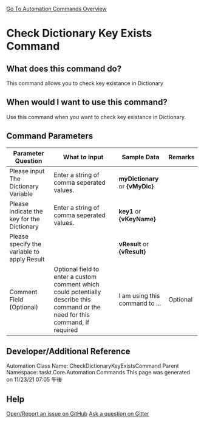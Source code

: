 <!--TITLE: Check Dictionary Key Exists Command -->
<!-- SUBTITLE: a command in the Dictionary Commands group. -->
[Go To Automation Commands Overview](/automation-commands.md)


# Check Dictionary Key Exists Command


## What does this command do?
This command allows you to check key existance in Dictionary


## When would I want to use this command?
Use this command when you want to check key existance in Dictionary.


## Command Parameters
| Parameter Question   	| What to input  	|  Sample Data 	| Remarks  	|
| ---                    | ---               | ---           | ---       |
|Please input The Dictionary Variable|Enter a string of comma seperated values.|**myDictionary** or **{vMyDic}**||
|Please indicate the key for the Dictionary|Enter a string of comma seperated values.|**key1** or **{vKeyName}**||
|Please specify the variable to apply Result||**vResult** or **{vResult}**||
|Comment Field (Optional)|Optional field to enter a custom comment which could potentially describe this command or the need for this command, if required|I am using this command to ...|Optional|










## Developer/Additional Reference
Automation Class Name: CheckDictionaryKeyExistsCommand
Parent Namespace: taskt.Core.Automation.Commands
This page was generated on 11/23/21 07:05 午後


## Help
[Open/Report an issue on GitHub](https://github.com/saucepleez/taskt/issues/new)
[Ask a question on Gitter](https://gitter.im/taskt-rpa/Lobby)
